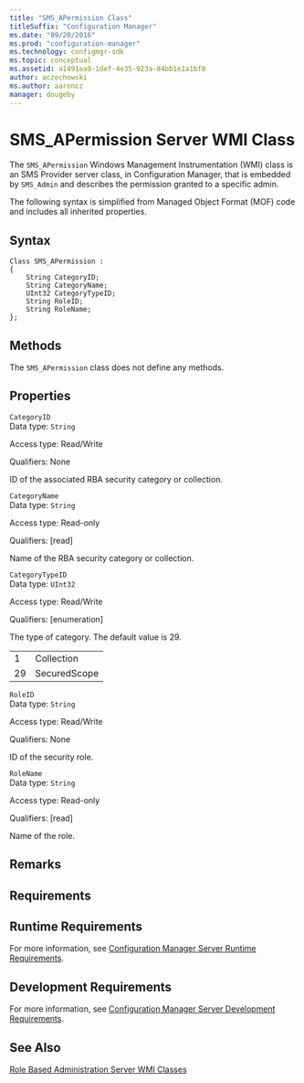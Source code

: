 ```yaml
---
title: "SMS_APermission Class"
titleSuffix: "Configuration Manager"
ms.date: "09/20/2016"
ms.prod: "configuration-manager"
ms.technology: configmgr-sdk
ms.topic: conceptual
ms.assetid: a1491aa9-1def-4e35-923a-84bb1e1a1bf0
author: aczechowski
ms.author: aaroncz
manager: dougeby
---
```

# SMS_APermission Server WMI Class
The `SMS_APermission` Windows Management Instrumentation (WMI) class is an SMS Provider server class, in Configuration Manager, that is embedded by `SMS_Admin` and describes the permission granted to a specific admin.  

 The following syntax is simplified from Managed Object Format (MOF) code and includes all inherited properties.  

## Syntax  

```  
Class SMS_APermission :    
{  
    String CategoryID;  
    String CategoryName;  
    UInt32 CategoryTypeID;  
    String RoleID;  
    String RoleName;  
};  
```  

## Methods  
 The `SMS_APermission` class does not define any methods.  

## Properties  
 `CategoryID`  
 Data type: `String`  

 Access type: Read/Write  

 Qualifiers: None  

 ID of the associated RBA security category or collection.  

 `CategoryName`  
 Data type: `String`  

 Access type: Read-only  

 Qualifiers: [read]  

 Name of the RBA security category or collection.  

 `CategoryTypeID`  
 Data type: `UInt32`  

 Access type: Read/Write  

 Qualifiers: [enumeration]  

 The type of category. The default value is 29.  

|||  
|-|-|  
|1|Collection|  
|29|SecuredScope|  

 `RoleID`  
 Data type: `String`  

 Access type: Read/Write  

 Qualifiers: None  

 ID of the security role.  

 `RoleName`  
 Data type: `String`  

 Access type: Read-only  

 Qualifiers: [read]  

 Name of the role.  

## Remarks  

## Requirements  

## Runtime Requirements  
 For more information, see [Configuration Manager Server Runtime Requirements](../../../../../develop/core/reqs/server-runtime-requirements.md).  

## Development Requirements  
 For more information, see [Configuration Manager Server Development Requirements](../../../../../develop/core/reqs/server-development-requirements.md).  

## See Also  
 [Role Based Administration Server WMI Classes](../../../../../develop/reference/core/servers/configure/role-based-administration-server-wmi-classes.md)
